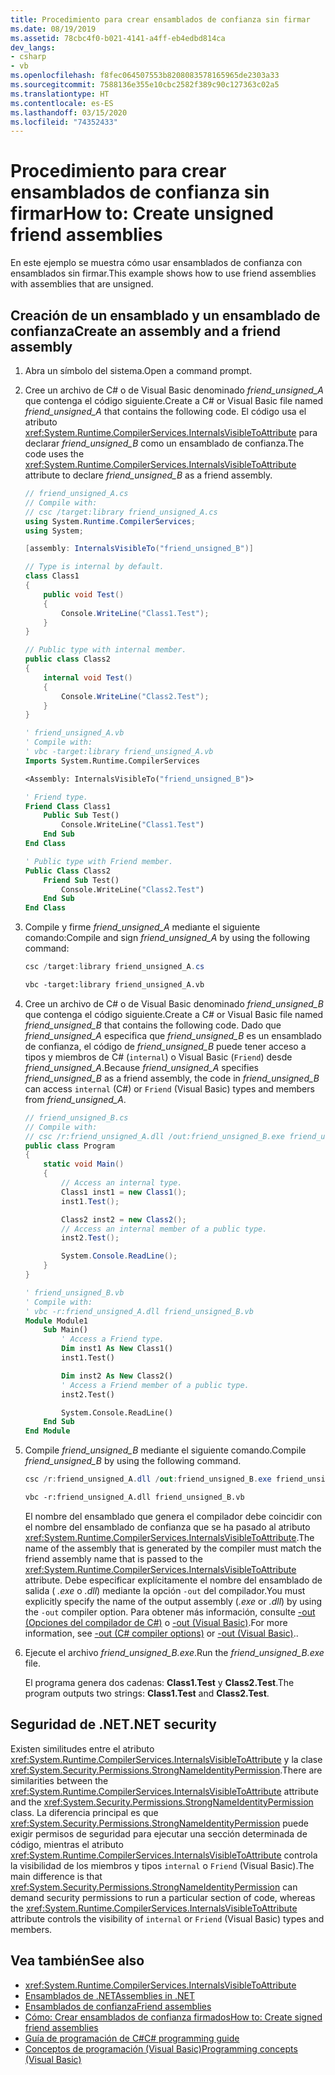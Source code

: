 ```yaml
---
title: Procedimiento para crear ensamblados de confianza sin firmar
ms.date: 08/19/2019
ms.assetid: 78cbc4f0-b021-4141-a4ff-eb4edbd814ca
dev_langs:
- csharp
- vb
ms.openlocfilehash: f8fec064507553b8208083578165965de2303a33
ms.sourcegitcommit: 7588136e355e10cbc2582f389c90c127363c02a5
ms.translationtype: HT
ms.contentlocale: es-ES
ms.lasthandoff: 03/15/2020
ms.locfileid: "74352433"
---
```

# <a name="how-to-create-unsigned-friend-assemblies"></a><span data-ttu-id="d4f2a-102">Procedimiento para crear ensamblados de confianza sin firmar</span><span class="sxs-lookup"><span data-stu-id="d4f2a-102">How to: Create unsigned friend assemblies</span></span>

<span data-ttu-id="d4f2a-103">En este ejemplo se muestra cómo usar ensamblados de confianza con ensamblados sin firmar.</span><span class="sxs-lookup"><span data-stu-id="d4f2a-103">This example shows how to use friend assemblies with assemblies that are unsigned.</span></span>

## <a name="create-an-assembly-and-a-friend-assembly"></a><span data-ttu-id="d4f2a-104">Creación de un ensamblado y un ensamblado de confianza</span><span class="sxs-lookup"><span data-stu-id="d4f2a-104">Create an assembly and a friend assembly</span></span>

1. <span data-ttu-id="d4f2a-105">Abra un símbolo del sistema.</span><span class="sxs-lookup"><span data-stu-id="d4f2a-105">Open a command prompt.</span></span>

2. <span data-ttu-id="d4f2a-106">Cree un archivo de C# o de Visual Basic denominado *friend_unsigned_A* que contenga el código siguiente.</span><span class="sxs-lookup"><span data-stu-id="d4f2a-106">Create a C# or Visual Basic file named *friend_unsigned_A* that contains the following code.</span></span> <span data-ttu-id="d4f2a-107">El código usa el atributo <xref:System.Runtime.CompilerServices.InternalsVisibleToAttribute> para declarar *friend_unsigned_B* como un ensamblado de confianza.</span><span class="sxs-lookup"><span data-stu-id="d4f2a-107">The code uses the <xref:System.Runtime.CompilerServices.InternalsVisibleToAttribute> attribute to declare *friend_unsigned_B* as a friend assembly.</span></span>

   ```csharp
   // friend_unsigned_A.cs
   // Compile with:
   // csc /target:library friend_unsigned_A.cs
   using System.Runtime.CompilerServices;
   using System;

   [assembly: InternalsVisibleTo("friend_unsigned_B")]

   // Type is internal by default.
   class Class1
   {
       public void Test()
       {
           Console.WriteLine("Class1.Test");
       }
   }

   // Public type with internal member.
   public class Class2
   {
       internal void Test()
       {
           Console.WriteLine("Class2.Test");
       }
   }
   ```

   ```vb
   ' friend_unsigned_A.vb
   ' Compile with:
   ' vbc -target:library friend_unsigned_A.vb
   Imports System.Runtime.CompilerServices

   <Assembly: InternalsVisibleTo("friend_unsigned_B")>

   ' Friend type.
   Friend Class Class1
       Public Sub Test()
           Console.WriteLine("Class1.Test")
       End Sub
   End Class

   ' Public type with Friend member.
   Public Class Class2
       Friend Sub Test()
           Console.WriteLine("Class2.Test")
       End Sub
   End Class
   ```

3. <span data-ttu-id="d4f2a-108">Compile y firme *friend_unsigned_A* mediante el siguiente comando:</span><span class="sxs-lookup"><span data-stu-id="d4f2a-108">Compile and sign *friend_unsigned_A* by using the following command:</span></span>

   ```csharp
   csc /target:library friend_unsigned_A.cs
   ```

   ```vb
   vbc -target:library friend_unsigned_A.vb
   ```

4. <span data-ttu-id="d4f2a-109">Cree un archivo de C# o de Visual Basic denominado *friend_unsigned_B* que contenga el código siguiente.</span><span class="sxs-lookup"><span data-stu-id="d4f2a-109">Create a C# or Visual Basic file named *friend_unsigned_B* that contains the following code.</span></span> <span data-ttu-id="d4f2a-110">Dado que *friend_unsigned_A* especifica que *friend_unsigned_B* es un ensamblado de confianza, el código de *friend_unsigned_B* puede tener acceso a tipos y miembros de C# (`internal`) o Visual Basic (`Friend`) desde *friend_unsigned_A*.</span><span class="sxs-lookup"><span data-stu-id="d4f2a-110">Because *friend_unsigned_A* specifies *friend_unsigned_B* as a friend assembly, the code in *friend_unsigned_B* can access `internal` (C#) or `Friend` (Visual Basic) types and members from *friend_unsigned_A*.</span></span>

   ```csharp
   // friend_unsigned_B.cs
   // Compile with:
   // csc /r:friend_unsigned_A.dll /out:friend_unsigned_B.exe friend_unsigned_B.cs
   public class Program
   {
       static void Main()
       {
           // Access an internal type.
           Class1 inst1 = new Class1();
           inst1.Test();

           Class2 inst2 = new Class2();
           // Access an internal member of a public type.
           inst2.Test();

           System.Console.ReadLine();
       }
   }
   ```

   ```vb
   ' friend_unsigned_B.vb
   ' Compile with:
   ' vbc -r:friend_unsigned_A.dll friend_unsigned_B.vb
   Module Module1
       Sub Main()
           ' Access a Friend type.
           Dim inst1 As New Class1()
           inst1.Test()

           Dim inst2 As New Class2()
           ' Access a Friend member of a public type.
           inst2.Test()

           System.Console.ReadLine()
       End Sub
   End Module
   ```

5. <span data-ttu-id="d4f2a-111">Compile *friend_unsigned_B* mediante el siguiente comando.</span><span class="sxs-lookup"><span data-stu-id="d4f2a-111">Compile *friend_unsigned_B* by using the following command.</span></span>

   ```csharp
   csc /r:friend_unsigned_A.dll /out:friend_unsigned_B.exe friend_unsigned_B.cs
   ```

   ```vb
   vbc -r:friend_unsigned_A.dll friend_unsigned_B.vb
   ```

   <span data-ttu-id="d4f2a-112">El nombre del ensamblado que genera el compilador debe coincidir con el nombre del ensamblado de confianza que se ha pasado al atributo <xref:System.Runtime.CompilerServices.InternalsVisibleToAttribute>.</span><span class="sxs-lookup"><span data-stu-id="d4f2a-112">The name of the assembly that is generated by the compiler must match the friend assembly name that is passed to the <xref:System.Runtime.CompilerServices.InternalsVisibleToAttribute> attribute.</span></span> <span data-ttu-id="d4f2a-113">Debe especificar explícitamente el nombre del ensamblado de salida ( *.exe* o *.dll*) mediante la opción `-out` del compilador.</span><span class="sxs-lookup"><span data-stu-id="d4f2a-113">You must explicitly specify the name of the output assembly (*.exe* or *.dll*) by using the `-out` compiler option.</span></span> <span data-ttu-id="d4f2a-114">Para obtener más información, consulte [-out (Opciones del compilador de C#)](../../csharp/language-reference/compiler-options/out-compiler-option.md) o [-out (Visual Basic)](../../visual-basic/reference/command-line-compiler/out.md).</span><span class="sxs-lookup"><span data-stu-id="d4f2a-114">For more information, see [-out (C# compiler options)](../../csharp/language-reference/compiler-options/out-compiler-option.md) or [-out (Visual Basic)](../../visual-basic/reference/command-line-compiler/out.md)..</span></span>

6. <span data-ttu-id="d4f2a-115">Ejecute el archivo *friend_unsigned_B.exe*.</span><span class="sxs-lookup"><span data-stu-id="d4f2a-115">Run the *friend_unsigned_B.exe* file.</span></span>

   <span data-ttu-id="d4f2a-116">El programa genera dos cadenas: **Class1.Test** y **Class2.Test**.</span><span class="sxs-lookup"><span data-stu-id="d4f2a-116">The program outputs two strings: **Class1.Test** and **Class2.Test**.</span></span>

## <a name="net-security"></a><span data-ttu-id="d4f2a-117">Seguridad de .NET</span><span class="sxs-lookup"><span data-stu-id="d4f2a-117">.NET security</span></span>

<span data-ttu-id="d4f2a-118">Existen similitudes entre el atributo <xref:System.Runtime.CompilerServices.InternalsVisibleToAttribute> y la clase <xref:System.Security.Permissions.StrongNameIdentityPermission>.</span><span class="sxs-lookup"><span data-stu-id="d4f2a-118">There are similarities between the <xref:System.Runtime.CompilerServices.InternalsVisibleToAttribute> attribute and the <xref:System.Security.Permissions.StrongNameIdentityPermission> class.</span></span> <span data-ttu-id="d4f2a-119">La diferencia principal es que <xref:System.Security.Permissions.StrongNameIdentityPermission> puede exigir permisos de seguridad para ejecutar una sección determinada de código, mientras el atributo <xref:System.Runtime.CompilerServices.InternalsVisibleToAttribute> controla la visibilidad de los miembros y tipos `internal` o `Friend` (Visual Basic).</span><span class="sxs-lookup"><span data-stu-id="d4f2a-119">The main difference is that <xref:System.Security.Permissions.StrongNameIdentityPermission> can demand security permissions to run a particular section of code, whereas the <xref:System.Runtime.CompilerServices.InternalsVisibleToAttribute> attribute controls the visibility of `internal`  or `Friend` (Visual Basic) types and members.</span></span>

## <a name="see-also"></a><span data-ttu-id="d4f2a-120">Vea también</span><span class="sxs-lookup"><span data-stu-id="d4f2a-120">See also</span></span>

- <xref:System.Runtime.CompilerServices.InternalsVisibleToAttribute>
- [<span data-ttu-id="d4f2a-121">Ensamblados de .NET</span><span class="sxs-lookup"><span data-stu-id="d4f2a-121">Assemblies in .NET</span></span>](index.md)
- [<span data-ttu-id="d4f2a-122">Ensamblados de confianza</span><span class="sxs-lookup"><span data-stu-id="d4f2a-122">Friend assemblies</span></span>](friend.md)
- [<span data-ttu-id="d4f2a-123">Cómo: Crear ensamblados de confianza firmados</span><span class="sxs-lookup"><span data-stu-id="d4f2a-123">How to: Create signed friend assemblies</span></span>](create-signed-friend.md)
- [<span data-ttu-id="d4f2a-124">Guía de programación de C#</span><span class="sxs-lookup"><span data-stu-id="d4f2a-124">C# programming guide</span></span>](../../csharp/programming-guide/index.md)
- [<span data-ttu-id="d4f2a-125">Conceptos de programación (Visual Basic)</span><span class="sxs-lookup"><span data-stu-id="d4f2a-125">Programming concepts (Visual Basic)</span></span>](../../visual-basic/programming-guide/concepts/index.md)
